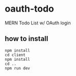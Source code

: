 # oauth-todo

MERN Todo List w/ OAuth login


## how to install

`npm install`<br>
`cd client`<br>
`npm install`<br>
`cd ..`<br>
`npm run dev`
